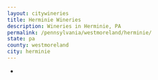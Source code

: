 ```yaml
---
layout: citywineries
title: Herminie Wineries
description: Wineries in Herminie, PA
permalink: /pennsylvania/westmoreland/herminie/
state: pa
county: westmoreland
city: herminie
---
```

-
